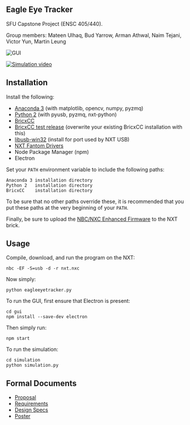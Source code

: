 ## Eagle Eye Tracker

SFU Capstone Project (ENSC 405/440).

Group members: Mateen Ulhaq, Bud Yarrow, Arman Athwal, Naim Tejani, Victor Yun, Martin Leung

![GUI](https://i.imgur.com/DR9QPH2.png)

[![Simulation video](https://i.imgur.com/yu5lwIm.jpg)](https://streamable.com/kx8lq)

## Installation

Install the following:

 - [Anaconda 3](https://www.anaconda.com/download/) (with matplotlib, opencv, numpy, pyzmq)
 - [Python 2](https://www.python.org/downloads/) (with pyusb, pyzmq, nxt-python)
 - [BricxCC](http://bricxcc.sourceforge.net/test_releases/bricxcc_setup_33810_20130220.exe)
 - [BricxCC test release](http://bricxcc.sourceforge.net/test_releases/test_release20131007.zip) (overwrite your existing BricxCC installation with this)
 - [libusb-win32](https://sourceforge.net/projects/libusb-win32/files/libusb-win32-releases/1.2.6.0/libusb-win32-devel-filter-1.2.6.0.exe) (install for port used by NXT USB)
 - [NXT Fantom Drivers](https://www.lego.com/r/www/r/mindstorms/-/media/franchises/mindstorms%202014/downloads/firmware%20and%20software/nxt%20software/nxt%20fantom%20drivers%20v120.zip?l.r2=-964392510)
 - Node Package Manager (npm)
 - Electron

Set your `PATH` environment variable to include the following paths:

    Anaconda 3 installation directory
    Python 2   installation directory
    BricxCC    installation directory

To be sure that no other paths override these, it is recommended that you put these paths at the very beginning of your `PATH`.

Finally, be sure to upload the [NBC/NXC Enhanced Firmware](http://bricxcc.sourceforge.net/test_releases/lms_arm_nbcnxc_132_20130303_2051.rfw) to the NXT brick.

## Usage

Compile, download, and run the program on the NXT:

    nbc -EF -S=usb -d -r nxt.nxc

Now simply:

    python eagleeyetracker.py

To run the GUI, first ensure that Electron is present:

    cd gui
    npm install --save-dev electron

Then simply run:

    npm start

To run the simulation:

    cd simulation
    python simulation.py

## Formal Documents

 - [Proposal](http://www2.ensc.sfu.ca/~whitmore/courses/ensc305/projects/2018/1prop.pdf)
 - [Requirements](http://www2.ensc.sfu.ca/~whitmore/courses/ensc305/projects/2018/1reqs.pdf)
 - [Design Specs](http://www2.ensc.sfu.ca/~whitmore/courses/ensc305/projects/2018/1desi.pdf)
 - [Poster](http://www2.ensc.sfu.ca/~whitmore/courses/ensc305/projects/2018/1post.pdf)

